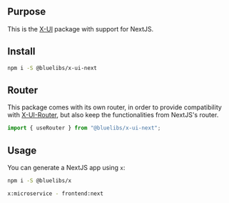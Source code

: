 ## Purpose

This is the [X-UI](https://www.bluelibs.com/docs/package-x-ui/) package with support for NextJS.

## Install

```bash
npm i -S @bluelibs/x-ui-next
```

## Router

This package comes with its own router, in order to provide compatibility with [X-UI-Router](https://www.bluelibs.com/docs/package-x-ui-router-bundle), but also keep the functionalities from NextJS's router.

```js
import { useRouter } from "@bluelibs/x-ui-next";
```

## Usage

You can generate a NextJS app using `x`:

```bash
npm i -S @bluelibs/x

x:microservice - frontend:next
```
